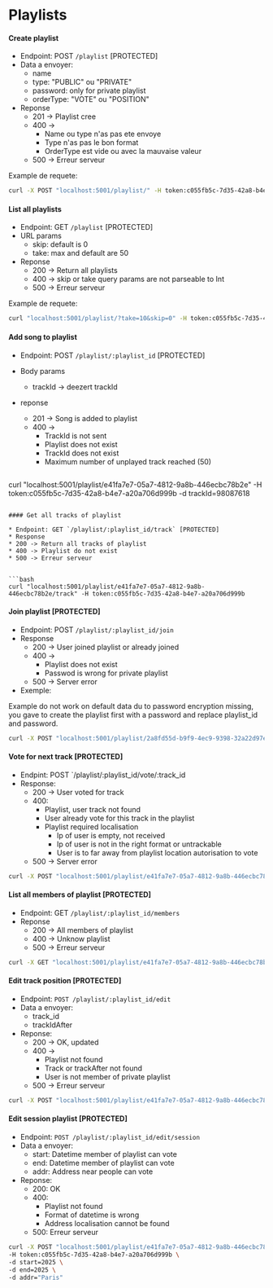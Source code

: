 # Playlists

#### Create playlist

* Endpoint: POST `/playlist` [PROTECTED]
* Data a envoyer:
    * name
    * type: "PUBLIC" ou "PRIVATE"
    * password: only for private playlist
    * orderType: "VOTE" ou "POSITION"
* Reponse
    * 201 -> Playlist cree
    * 400 -> 
        * Name ou type n'as pas ete envoye
        * Type n'as pas le bon format
        * OrderType est vide ou avec la mauvaise valeur
    * 500 -> Erreur serveur

Example de requete:

```bash
curl -X POST "localhost:5001/playlist/" -H token:c055fb5c-7d35-42a8-b4e7-a20a706d999b -d name=playlist -d type=PUBLIC
```

#### List all playlists

* Endpoint: GET `/playlist` [PROTECTED]
* URL params
    * skip: default is 0
    * take: max and default are 50
* Reponse
    * 200 -> Return all playlists
    * 400 -> skip or take query params are not parseable to Int
    * 500 -> Erreur serveur

Example de requete:

```bash
curl "localhost:5001/playlist/?take=10&skip=0" -H token:c055fb5c-7d35-42a8-b4e7-a20a706d999b
```

#### Add song to playlist

* Endpoint: POST `/playlist/:playlist_id` [PROTECTED]
* Body params
  * trackId -> deezert trackId
* reponse
  * 201 -> Song is added to playlist
  * 400 ->
    * TrackId is not sent
    * Playlist does not exist
    * TrackId does not exist
    * Maximum number of unplayed track reached (50)

  ```bash
curl "localhost:5001/playlist/e41fa7e7-05a7-4812-9a8b-446ecbc78b2e" -H token:c055fb5c-7d35-42a8-b4e7-a20a706d999b -d trackId=98087618
  ```

#### Get all tracks of playlist

* Endpoint: GET `/playlist/:playlist_id/track` [PROTECTED]
* Response
  * 200 -> Return all tracks of playlist
  * 400 -> Playlist do not exist
  * 500 -> Erreur serveur


```bash
curl "localhost:5001/playlist/e41fa7e7-05a7-4812-9a8b-446ecbc78b2e/track" -H token:c055fb5c-7d35-42a8-b4e7-a20a706d999b
```
#### Join playlist [PROTECTED]

* Endpoint: POST `/playlist/:playlist_id/join`
* Response
    * 200 -> User joined playlist or already joined
    * 400 ->
        * Playlist does not exist
        * Passwod is wrong for private playlist
    * 500 -> Server error
* Exemple:

Example do not work on default data du to password encryption missing, you gave to create the playlist first with a password and replace playlist_id and password.

```bash
curl -X POST "localhost:5001/playlist/2a8fd55d-b9f9-4ec9-9398-32a22d97e64c/join" -H token:c055fb5c-7d35-42a8-b4e7-a20a706d999b -d password=123
```

#### Vote for next track [PROTECTED]

* Endpint: POST `/playlist/:playlist_id/vote/:track_id
* Response:
    * 200 -> User voted for track
    * 400:
        * Playlist, user track not found
        * User already vote for this track in the playlist
        * Playlist required localisation
            * Ip of user is empty, not received
            * Ip of user is not in the right format or untrackable
            * User is to far away from playlist location autorisation to vote
    * 500 -> Server error

```bash
curl -X POST "localhost:5001/playlist/e41fa7e7-05a7-4812-9a8b-446ecbc78b2e/vote/48f0a90f-74d4-4eae-9f38-e1940bc62a4b" -H token:c055fb5c-7d35-42a8-b4e7-a20a706d999b
```

#### List all members of playlist [PROTECTED]

* Endpoint: GET `/playlist/:playlist_id/members`
* Reponse
    * 200 -> All members of playlist
    * 400 -> Unknow playlist
    * 500 -> Erreur serveur

```bash
curl -X GET "localhost:5001/playlist/e41fa7e7-05a7-4812-9a8b-446ecbc78b2e/members" -H token:c055fb5c-7d35-42a8-b4e7-a20a706d999b
```

#### Edit track position [PROTECTED]

* Endpoint: `POST /playlist/:playlist_id/edit`
* Data a envoyer:
    * track_id
    * trackIdAfter
* Reponse:
    * 200 -> OK, updated
    * 400 ->
        * Playlist not found
        * Track or trackAfter not found
        * User is not member of private playlist
    * 500 -> Erreur serveur

```bash
curl -X POST "localhost:5001/playlist/e41fa7e7-05a7-4812-9a8b-446ecbc78b2e/edit" -H token:c055fb5c-7d35-42a8-b4e7-a20a706d999b -d trackIdAfter=f77b7dce-74ed-4312-944f-340eb1d3f602 -d trackId=afd1b795-2ad2-44af-b9a6-c3910f3fe6ec
```

#### Edit session playlist [PROTECTED]
* Endpoint: `POST /playlist/:playlist_id/edit/session`
* Data a envoyer:
    * start: Datetime member of playlist can vote
    * end: Datetime member of playlist can vote
    * addr: Address near people can vote
* Reponse:
    * 200: OK
    * 400:
        * Playlist not found
        * Format of datetime is wrong
        * Address localisation cannot be found
    * 500: Erreur serveur

```bash
curl -X POST "localhost:5001/playlist/e41fa7e7-05a7-4812-9a8b-446ecbc78b2e/edit/session" \
-H token:c055fb5c-7d35-42a8-b4e7-a20a706d999b \
-d start=2025 \
-d end=2025 \
-d addr="Paris"
```
